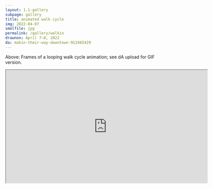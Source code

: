 ```yaml
---
layout: 1.1-gallery
subpage: gallery
title: animated walk cycle
img: 2022-04-07
smolfile: jpg
permalink: /gallery/walkin
drawnon: April 7–8, 2022
da: makin-their-way-downtown-912465429
---
```

Above: Frames of a looping walk cycle animation; see dA upload for GIF version.

<p><iframe width="640" height="360" src="https://www.youtube-nocookie.com/embed/bpPoHv-KJmk?modestbranding=1&rel=0"></iframe></p>